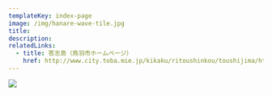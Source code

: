 ```yaml
---
templateKey: index-page
image: /img/hanare-wave-tile.jpg
title:
description:
relatedLinks:
  - title: 答志島（鳥羽市ホームページ）
    href: http://www.city.toba.mie.jp/kikaku/ritoushinkou/toushijima/html/toushijima.html
---
```


![](img/hanare-cafe-front.jpg)
